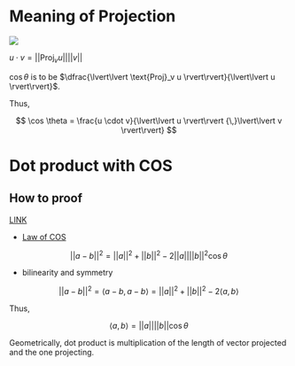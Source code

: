 

# Meaning of Projection

![](http://blogs.jccc.edu/rgrondahl/files/2012/02/perpendicularprojection.jpg)

$u \cdot v = \lvert\lvert \text{Proj}_v u \rvert\rvert \lvert\lvert v \rvert\rvert$

$\cos \theta$ is to be $\dfrac{\lvert\lvert \text{Proj}_v u \rvert\rvert}{\lvert\lvert u \rvert\rvert}$. 

Thus, 

$$
\cos \theta = \frac{u \cdot v}{\lvert\lvert u \rvert\rvert {\,}\lvert\lvert v \rvert\rvert}
$$

# Dot product with COS 

## How to proof 

[LINK](https://math.stackexchange.com/questions/116133/how-to-understand-dot-product-is-the-angles-cosine)

* [Law of COS](https://en.wikipedia.org/wiki/Law_of_cosines)

$$
\lvert\lvert a - b \rvert\rvert^2 = \lvert\lvert a \rvert\rvert^2 + \lvert\lvert  b \rvert\rvert^2 - 2\lvert\lvert a \rvert\rvert \lvert\lvert  b \rvert\rvert^2 \cos \theta
$$

* bilinearity and symmetry 

$$
\lvert\lvert a - b \rvert\rvert^2 = \langle a-b, a-b \rangle = \lvert\lvert a \rvert\rvert^2 +  \lvert\lvert b \rvert\rvert^2 - 2\langle a, b \rangle 
$$

Thus, 

$$
\langle a, b \rangle = \lvert\lvert a \rvert\rvert  \lvert\lvert b \rvert\rvert \cos \theta 
$$

Geometrically, dot product is multiplication of the length of vector projected and the one projecting. 


<!--stackedit_data:
eyJoaXN0b3J5IjpbLTE1MDQ4OTg2MzMsOTM2NzI4ODIsLTE3Mz
kzMjExNzMsLTIwNTMwNjgxNjcsNTYxNTE3NzMxLC0xNzc1NTYz
OTYyXX0=
-->